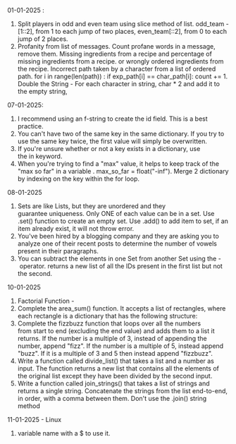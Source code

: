 01-01-2025 :
1. Split players in odd and even team using slice method of list. odd_team - [1::2], from 1 to each jump of two places, even_team[::2], from 0 to each jump of 2 places. 
2. Profanity from list of messages. Count profane words in a message, remove them.  Missing ingredients  from a recipe and percentage of missing ingredients from a recipe. or wrongly ordered ingredients from the recipe. Incorrect path taken by a character from a list of ordered path. for i in range(len(path)) : if exp_path[i] == char_path[i]: count += 1. Double the String - For each character in string, char * 2 and add it to the empty string, 

07-01-2025:
1. I recommend using an f-string to create the id field. This is a best practice. 
2. You can't have two of the same key in the same dictionary. If you try to use the same key twice, the first value will simply be overwritten. 
3. If you're unsure whether or not a key exists in a dictionary, use the in keyword. 
4. When you're trying to find a "max" value, it helps to keep track of the "max so far" in a variable . max_so_far = float("-inf"). Merge 2 dictionary by indexing on the key within the for loop.

08-01-2025
1. Sets are like Lists, but they are unordered and they guarantee uniqueness. Only ONE of each value can be in a set. Use .set() function to create an empty set. Use .add() to add item to set, if an item already exist, it will not throw error.
2. You've been hired by a blogging company and they are asking you to analyze one of their recent posts to determine the number of vowels present in their paragraphs.
3. You can subtract the elements in one Set from another Set using the - operator. returns a new list of all the IDs present in the first list but not the second.

10-01-2025
1. Factorial Function - 
2. Complete the area_sum() function. It accepts a list of rectangles, where each rectangle is a dictionary that has the following structure:
3. Complete the fizzbuzz function that loops over all the numbers from start to end (excluding the end value) and adds them to a list it returns. If the number is a multiple of 3, instead of appending the number, append "fizz". If the number is a multiple of 5, instead append "buzz". If it is a multiple of 3 and 5 then instead append "fizzbuzz".
4. Write a function called divide_list() that takes a list and a number as input. The function returns a new list that contains all the elements of the original list except they have been divided by the second input.
5. Write a function called join_strings() that takes a list of strings and returns a single string. Concatenate the strings from the list end-to-end, in order, with a comma between them. Don't use the .join() string method

11-01-2025 - Linux
1. variable name with a $ to use it.